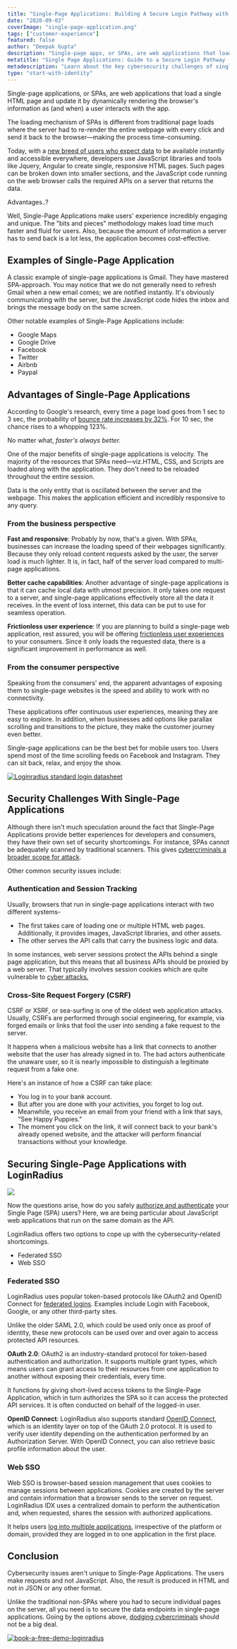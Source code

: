 ```yaml
---
title: "Single-Page Applications: Building A Secure Login Pathway with LoginRadius"
date: "2020-09-03"
coverImage: "single-page-application.png"
tags: ["customer-experience"]
featured: false 
author: "Deepak Gupta"
description: "Single-page apps, or SPAs, are web applications that load and update a single HTML page by dynamically rendering details from the browser as (and when) a user interacts with the programme."
metatitle: "Single Page Applications: Guide to a Secure Login Pathway | LoginRadius"
metadescription: "Learn about the key cybersecurity challenges of single-page applications (SPAs). Find out how you can secure single-page apps with LoginRadius."
type: "start-with-identity"
---
```


Single-page applications, or SPAs, are web applications that load a single HTML page and update it by dynamically rendering the browser's information as (and when) a user interacts with the app.

The loading mechanism of SPAs is different from traditional page loads where the server had to re-render the entire webpage with every click and send it back to the browser—making the process time-consuming.

Today, with a [new breed of users who expect data](https://www.loginradius.com/single-page-deployment/) to be available instantly and accessible everywhere, developers use JavaScript libraries and tools like Jquery, Angular to create single, responsive HTML pages. Such pages can be broken down into smaller sections, and the JavaScript code running on the web browser calls the required APIs on a server that returns the data.

Advantages..?

Well, Single-Page Applications make users' experience incredibly engaging and unique. The "bits and pieces" methodology makes load time much faster and fluid for users. Also, because the amount of information a server has to send back is a lot less, the application becomes cost-effective. 

## Examples of Single-Page Application 

A classic example of single-page applications is Gmail. They have mastered SPA-approach. You may notice that we do not generally need to refresh Gmail when a new email comes; we are notified instantly. It's obviously communicating with the server, but the JavaScript code hides the inbox and brings the message body on the same screen. 

Other notable examples of Single-Page Applications include: 

- Google Maps
- Google Drive
- Facebook
- Twitter
- Airbnb
- Paypal

## Advantages of Single-Page Applications

According to Google's research, every time a page load goes from 1 sec to 3 sec, the probability of [bounce rate increases by 32%](https://www.thinkwithgoogle.com/marketing-resources/data-measurement/mobile-page-speed-new-industry-benchmarks/). For 10 sec, the chance rises to a whopping 123%. 

No matter what, _faster's always better._ 

One of the major benefits of single-page applications is velocity. The majority of the resources that SPAs need—viz.HTML, CSS, and Scripts are loaded along with the application. They don't need to be reloaded throughout the entire session. 

Data is the only entity that is oscillated between the server and the webpage. This makes the application efficient and incredibly responsive to any query. 

### From the business perspective 

**Fast and responsive**: Probably by now, that's a given. With SPAs, businesses can increase the loading speed of their webpages significantly. Because they only reload content requests asked by the user, the server load is much lighter. It is, in fact, half of the server load compared to multi-page applications.

**Better cache capabilities**: Another advantage of single-page applications is that it can cache local data with utmost precision. It only takes one request to a server, and single-page applications effectively store all the data it receives. In the event of loss internet, this data can be put to use for seamless operation. 

**Frictionless user experience**: If you are planning to build a single-page web application, rest assured, you will be offering [frictionless user experiences](https://www.loginradius.com/customer-experience-solutions/) [](https://www.loginradius.com/customer-experience-solutions/) to your consumers. Since it only loads the requested data, there is a significant improvement in performance as well. 

### From the consumer perspective 

Speaking from the consumers' end, the apparent advantages of exposing them to single-page websites is the speed and ability to work with no connectivity. 

These applications offer continuous user experiences, meaning they are easy to explore. In addition, when businesses add options like parallax scrolling and transitions to the picture, they make the customer journey even better.

Single-page applications can be the best bet for mobile users too. Users spend most of the time scrolling feeds on Facebook and Instagram. They can sit back, relax, and enjoy the show.

[![Loginradius standard login datasheet](LoginRadius-Standard-Login-Datasheet.png)](https://www.loginradius.com/resource/loginradius-ciam-standard-login/)

## Security Challenges With Single-Page Applications

Although there isn't much speculation around the fact that Single-Page Applications provide better experiences for developers and consumers, they have their own set of security shortcomings. For instance, SPAs cannot be adequately scanned by traditional scanners. This gives [cybercriminals a broader scope for attack](https://www.loginradius.com/blog/2020/05/cyber-threats-business-risk-covid-19/).

Other common security issues include:

### Authentication and Session Tracking

Usually, browsers that run in single-page applications interact with two different systems- 

- The first takes care of loading one or multiple HTML web pages. Additionally, it provides images, JavaScript libraries, and other assets.
- The other serves the API calls that carry the business logic and data.

In some instances, web server sessions protect the APIs behind a single page application, but this means that all business APIs should be proxied by a web server. That typically involves session cookies which are quite vulnerable to [cyber attacks.](https://www.loginradius.com/blog/2019/10/cybersecurity-attacks-business/)

### Cross-Site Request Forgery (CSRF)

CSRF or XSRF, or sea-surfing is one of the oldest web application attacks. Usually, CSRFs are performed through social engineering, for example, via forged emails or links that fool the user into sending a fake request to the server.

It happens when a malicious website has a link that connects to another website that the user has already signed in to. The bad actors authenticate the unaware user, so it is nearly impossible to distinguish a legitimate request from a fake one. 

Here's an instance of how a CSRF can take place:

- You log in to your bank account. 
- But after you are done with your activities, you forget to log out.
- Meanwhile, you receive an email from your friend with a link that says, "See Happy Puppies."
- The moment you click on the link, it will connect back to your bank's already opened website, and the attacker will perform financial transactions without your knowledge. 

## Securing Single-Page Applications with LoginRadius

![](single-page-app-2.png)

Now the questions arise, how do you safely [authorize and authenticate](https://www.loginradius.com/blog/2020/06/authentication-vs-authorization-infographic/#:~:text=Though%20both%20the%20terms%20sound,to%20perform%20a%20specific%20function.) your Single Page (SPA) users? Here, we are being particular about JavaScript web applications that run on the same domain as the API.

LoginRadius offers two options to cope up with the cybersecurity-related shortcomings. 

- Federated SSO
- Web SSO

### Federated SSO

LoginRadius uses popular token-based protocols like OAuth2 and OpenID Connect for [federated logins](https://www.loginradius.com/federated-sso/). Examples include Login with Facebook, Google, or any other third-party sites.

Unlike the older SAML 2.0, which could be used only once as proof of identity, these new protocols can be used over and over again to access protected API resources. 

**OAuth 2.0**: OAuth2 is an industry-standard protocol for token-based authentication and authorization. It supports multiple grant types, which means users can grant access to their resources from one application to another without exposing their credentials, every time.

It functions by giving short-lived access tokens to the Single-Page Application, which in turn authorizes the SPA so it can access the protected API services. It is often conducted on behalf of the logged-in user.

**OpenID Connect**: LoginRadius also supports standard [OpenID Connect](https://www.loginradius.com/compliance-list/openid/), which is an identity layer on top of the OAuth 2.0 protocol. It is used to verify user identity depending on the authentication performed by an Authorization Server. With OpenID Connect, you can also retrieve basic profile information about the user.

### Web SSO

Web SSO is browser-based session management that uses cookies to manage sessions between applications. Cookies are created by the server and contain information that a browser sends to the server on request. LoginRadius IDX uses a centralized domain to perform the authentication and, when requested, shares the session with authorized applications.

It helps users [log into multiple applications](https://www.loginradius.com/blog/2019/11/benefits-single-sign-on-sso/), irrespective of the platform or domain, provided they are logged in to one application in the first place. 

## Conclusion 

Cybersecurity issues aren't unique to Single-Page Applications. The users make requests and not JavaScript. Also, the result is produced in HTML and not in JSON or any other format. 

Unlike the traditional non-SPAs where you had to secure individual pages on the server, all you need is to secure the data endpoints in single-page applications. Going by the options above, [dodging cybercriminals](https://www.loginradius.com/blog/2019/12/digital-privacy-best-practices/) should not be a big deal.

[![book-a-free-demo-loginradius](Book-a-free-demo-request-1024x310.png)](https://www.loginradius.com/book-a-demo/)
